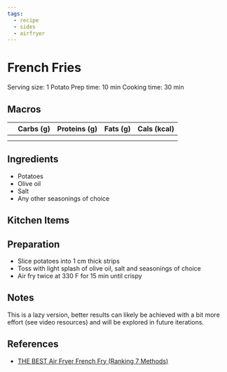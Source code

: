 ```yaml
---
tags:
  - recipe
  - sides
  - airfryer
---
```

# French Fries

Serving size: 1 Potato
Prep time: 10 min
Cooking time: 30 min

## Macros

|  | Carbs (g) | Proteins (g) | Fats (g) | Cals (kcal) |
| --- | --- | --- | --- | --- |
|  |  |  |  |  |
|  |  |  |  |  |

## Ingredients

- Potatoes
- Olive oil
- Salt
- Any other seasonings of choice

## Kitchen Items

## Preparation

- Slice potatoes into 1 cm thick strips
- Toss with light splash of olive oil, salt and seasonings of choice
- Air fry twice at 330 F for 15 min until crispy

## Notes

This is a lazy version, better results can likely be achieved with a bit more effort (see video resources) and will be explored in future iterations.

## References

- [THE BEST Air Fryer French Fry (Ranking 7 Methods)](https://www.youtube.com/watch?v=yJak-LQCi30)